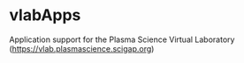 # vlabApps
Application support for the Plasma Science Virtual Laboratory (https://vlab.plasmascience.scigap.org)

